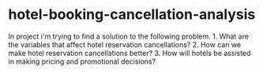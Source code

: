 # hotel-booking-cancellation-analysis
In  project i'm trying to find a solution to the following problem.
     1.	What are the variables that affect hotel reservation cancellations?
     2.	How can we make hotel reservation cancellations better?
     3.	How will hotels be assisted in making pricing and promotional decisions?
